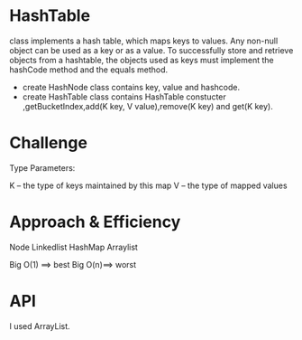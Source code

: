 # HashTable
class implements a hash table, which maps keys to values. Any non-null object can be used as a key or as a value. To successfully store and retrieve objects from a hashtable, the objects used as keys must implement the hashCode method and the equals method.

- create HashNode class contains key, value and hashcode.
- create HashTable class contains HashTable constucter ,getBucketIndex,add(K key, V value),remove(K key) and get(K key).


# Challenge
Type Parameters:

K – the type of keys maintained by this map
V – the type of mapped values


# Approach & Efficiency

Node
Linkedlist
HashMap
Arraylist

Big O(1) ==> best
Big O(n)==> worst

# API
I used ArrayList.